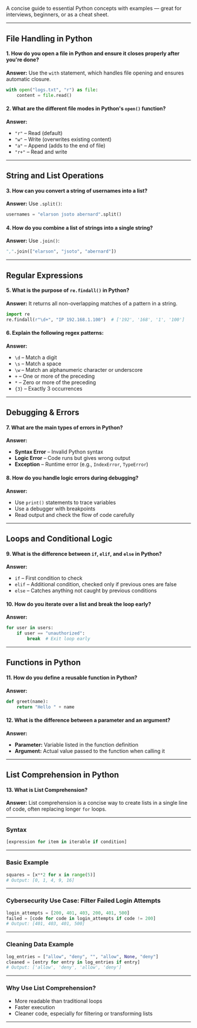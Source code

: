 # 

A concise guide to essential Python concepts with examples — great for interviews, beginners, or as a cheat sheet.

---

## File Handling in Python

#### 1. How do you open a file in Python and ensure it closes properly after you're done?  
**Answer:** Use the `with` statement, which handles file opening and ensures automatic closure.

```python
with open("logs.txt", "r") as file:
    content = file.read()
```

#### 2. What are the different file modes in Python's `open()` function?  
**Answer:**

- `"r"` – Read (default)  
- `"w"` – Write (overwrites existing content)  
- `"a"` – Append (adds to the end of file)  
- `"r+"` – Read and write  

---

## String and List Operations

#### 3. How can you convert a string of usernames into a list?  
**Answer:** Use `.split()`:

```python
usernames = "elarson jsoto abernard".split()
```

#### 4. How do you combine a list of strings into a single string?  
**Answer:** Use `.join()`:

```python
",".join(["elarson", "jsoto", "abernard"])
```

---

## Regular Expressions

#### 5. What is the purpose of `re.findall()` in Python?  
**Answer:** It returns all non-overlapping matches of a pattern in a string.

```python
import re
re.findall(r"\d+", "IP 192.168.1.100")  # ['192', '168', '1', '100']
```

#### 6. Explain the following regex patterns:  
**Answer:**

- `\d` – Match a digit  
- `\s` – Match a space  
- `\w` – Match an alphanumeric character or underscore  
- `+` – One or more of the preceding  
- `*` – Zero or more of the preceding  
- `{3}` – Exactly 3 occurrences  

---

## Debugging & Errors

#### 7. What are the main types of errors in Python?  
**Answer:**

- **Syntax Error** – Invalid Python syntax  
- **Logic Error** – Code runs but gives wrong output  
- **Exception** – Runtime error (e.g., `IndexError`, `TypeError`)  

#### 8. How do you handle logic errors during debugging?  
**Answer:**

- Use `print()` statements to trace variables  
- Use a debugger with breakpoints  
- Read output and check the flow of code carefully  

---

## Loops and Conditional Logic

#### 9. What is the difference between `if`, `elif`, and `else` in Python?  
**Answer:**

- `if` – First condition to check  
- `elif` – Additional condition, checked only if previous ones are false  
- `else` – Catches anything not caught by previous conditions  

#### 10. How do you iterate over a list and break the loop early?  
**Answer:**

```python
for user in users:
    if user == "unauthorized":
        break  # Exit loop early
```

---

## Functions in Python

#### 11. How do you define a reusable function in Python?  
**Answer:**

```python
def greet(name):
    return "Hello " + name
```

#### 12. What is the difference between a parameter and an argument?  
**Answer:**

- **Parameter:** Variable listed in the function definition  
- **Argument:** Actual value passed to the function when calling it  

---

## List Comprehension in Python

#### 13. What is List Comprehension?  
**Answer:** List comprehension is a concise way to create lists in a single line of code, often replacing longer `for` loops.

---

### Syntax

```python
[expression for item in iterable if condition]
```

---

### Basic Example

```python
squares = [x**2 for x in range(5)]
# Output: [0, 1, 4, 9, 16]
```

---

### Cybersecurity Use Case: Filter Failed Login Attempts

```python
login_attempts = [200, 401, 403, 200, 401, 500]
failed = [code for code in login_attempts if code != 200]
# Output: [401, 403, 401, 500]
```

---

### Cleaning Data Example

```python
log_entries = ["allow", "deny", "", "allow", None, "deny"]
cleaned = [entry for entry in log_entries if entry]
# Output: ['allow', 'deny', 'allow', 'deny']
```

---

### Why Use List Comprehension?

-  More readable than traditional loops  
-  Faster execution  
-  Cleaner code, especially for filtering or transforming lists  

---

